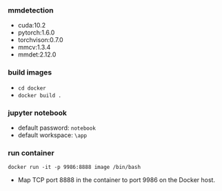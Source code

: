 ### mmdetection

- cuda:10.2
- pytorch:1.6.0
- torchvison:0.7.0
- mmcv:1.3.4
- mmdet:2.12.0


### build images

- `cd docker`
- `docker build .`

### jupyter notebook

- default password: `notebook`
- default workspace: `\app`

### run container

`docker run -it -p 9986:8888 image /bin/bash`

- Map TCP port 8888 in the container to port 9986 on the Docker host.